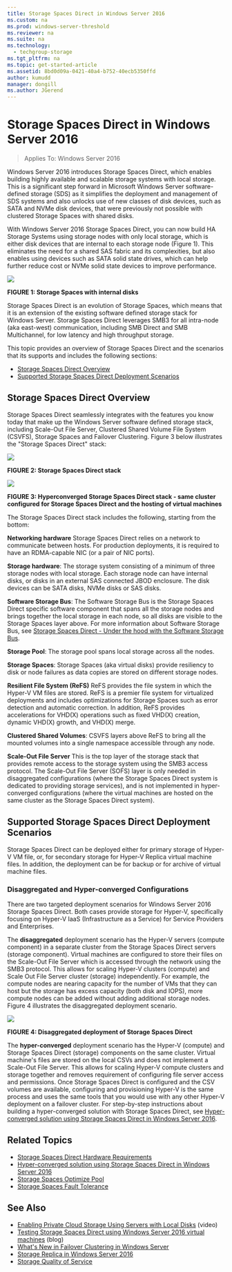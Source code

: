 ```yaml
---
title: Storage Spaces Direct in Windows Server 2016
ms.custom: na
ms.prod: windows-server-threshold
ms.reviewer: na
ms.suite: na
ms.technology:
  - techgroup-storage
ms.tgt_pltfrm: na
ms.topic: get-started-article
ms.assetid: 8bd0d09a-0421-40a4-b752-40ecb5350ffd
author: kumudd
manager: dongill
ms.author: JGerend
---
```

# Storage Spaces Direct in Windows Server 2016

>Applies To: Windows Server 2016

Windows Server 2016 introduces Storage Spaces Direct, which enables building highly available and scalable storage systems with local storage. This is a significant step forward in Microsoft Windows Server software-defined storage (SDS) as it simplifies the deployment and management of SDS systems and also unlocks use of new classes of disk devices, such as SATA and NVMe disk devices, that were previously not possible with clustered Storage Spaces with shared disks.  

With Windows Server 2016 Storage Spaces Direct, you can now build HA Storage Systems using storage nodes with only local storage, which is either disk devices that are internal to each storage node (Figure 1). This eliminates the need for a shared SAS fabric and its complexities, but also enables using devices such as SATA solid state drives, which can help further reduce cost or NVMe solid state devices to improve performance.  

![](media/storage-spaces-direct-in-windows-server-2016/StorageSpacesDirectwithInternalDisks.png)  

**FIGURE 1: Storage Spaces with internal disks**  


Storage Spaces Direct is an evolution of Storage Spaces, which means that it is an extension of the existing software defined storage stack for Windows Server. Storage Spaces Direct leverages SMB3 for all intra-node (aka east-west) communication, including SMB Direct and SMB Multichannel, for low latency and high throughput storage.  

This topic provides an overview of Storage Spaces Direct and the scenarios that its supports and includes the following sections:  
* [Storage Spaces Direct Overview](#BKMK_S2DOverview)  
* [Supported Storage Spaces Direct  Deployment Scenarios](#BKMK_S2DSupportedScenarios)  

## <a name="BKMK_S2DOverview"></a>Storage Spaces Direct Overview  
Storage Spaces Direct seamlessly integrates with the features you know today that make up the Windows Server software defined storage stack, including Scale-Out File Server, Clustered Shared Volume File System (CSVFS), Storage Spaces and Failover Clustering. Figure 3 below illustrates the "Storage Spaces Direct" stack:  

![](media/storage-spaces-direct-in-windows-server-2016/StorageSpacesDirectStack.png)  


**FIGURE 2: Storage Spaces Direct stack**  

![](media/storage-spaces-direct-in-windows-server-2016/StorageSpacesDirectHyperconverged.png)  

**FIGURE 3: Hyperconverged Storage Spaces Direct stack - same cluster configured for Storage Spaces Direct  and the hosting of virtual machines**  

The Storage Spaces Direct stack includes the following, starting from the bottom:  

**Networking hardware** Storage Spaces Direct relies on a network to communicate between hosts. For production deployments, it is required to have an RDMA-capable NIC (or a pair of NIC ports).  

**Storage hardware**: The storage system consisting of a minimum of three storage nodes with local storage. Each storage node can have internal disks, or disks in an external SAS connected JBOD enclosure. The disk devices can be SATA disks, NVMe disks or SAS disks.  

**Software Storage Bus**: The Software Storage Bus is the Storage Spaces Direct specific software component that spans all the storage nodes and brings together the local storage in each node, so all disks are visible to the Storage Spaces layer above. For more information about Software Storage Bus, see [Storage Spaces Direct - Under the hood with the Software Storage Bus](http://blogs.technet.com/b/clausjor/archive/2015/11/19/storage-spaces-direct-under-the-hood-with-the-software-storage-bus.aspx).  

**Storage Pool**: The storage pool spans local storage across all the nodes.  

**Storage Spaces**: Storage Spaces (aka virtual disks) provide resiliency to disk or node failures as data copies are stored on different storage nodes.  

**Resilient File System (ReFS)** ReFS provides the file system in which the Hyper-V VM files are stored. ReFS is a premier file system for virtualized deployments and includes optimizations for Storage Spaces such as error detection and automatic correction. In addition, ReFS provides accelerations for VHD(X) operations such as fixed VHD(X) creation, dynamic VHD(X) growth, and VHD(X) merge.  

**Clustered Shared Volumes**:  CSVFS layers above ReFS to bring all the mounted volumes into a single namespace accessible through any node.  

**Scale-Out File Server**  This is the top layer of the storage stack that provides remote access to the storage system using the SMB3 access protocol. The Scale-Out File Server (SOFS) layer is only needed in disaggregated configurations (where the Storage Spaces Direct system is dedicated to providing storage services), and is not implemented in hyper-converged configurations (where the virtual machines are hosted on the same cluster as the Storage Spaces Direct system).  

## <a name="BKMK_S2DSupportedScenarios"></a> Supported Storage Spaces Direct Deployment Scenarios  
Storage Spaces Direct can be deployed  either for primary storage of Hyper-V VM file, or, for secondary storage for Hyper-V Replica virtual machine files.  In addition, the deployment can be for backup or for archive of virtual machine files.  

### <a name="BKMK_StorageConfigurations"></a>Disaggregated and Hyper-converged Configurations  
There are two targeted deployment scenarios for Windows Server 2016 Storage Spaces Direct. Both cases provide storage for Hyper-V, specifically focusing on Hyper-V IaaS (Infrastructure as a Service) for Service Providers and Enterprises.  

The **disaggregated** deployment scenario has the Hyper-V servers (compute component) in a separate cluster from the Storage Spaces Direct servers (storage component).  Virtual machines are configured to store their files on the Scale-Out File Server which is accessed through the network using the SMB3 protocol. This allows for scaling Hyper-V clusters (compute) and Scale Out File Server cluster (storage) independently. For example, the compute nodes are nearing capacity for the number of VMs that they can host but the storage has excess capacity (both disk and IOPS), more compute nodes can be added without adding additional storage nodes. Figure 4 illustrates the disaggregated deployment scenario.  

![](media/storage-spaces-direct-in-windows-server-2016/StorageSpacesDirectDisaggregated.png)  

**FIGURE 4:  Disaggregated deployment of Storage Spaces Direct**  

The **hyper-converged** deployment scenario has the Hyper-V (compute) and Storage Spaces Direct (storage) components on the same cluster. Virtual machine's files are stored on the local CSVs and does not implement a Scale-Out File Server. This allows for scaling Hyper-V compute clusters and storage together and removes requirement of configuring file server access and permissions.  Once Storage Spaces Direct is configured and the CSV volumes are available, configuring and provisioning Hyper-V is the same process and uses the same tools that you would use with any other Hyper-V deployment on a failover cluster. For step-by-step instructions about building a hyper-converged solution with Storage Spaces Direct, see [Hyper-converged solution using Storage Spaces Direct in Windows Server 2016](../hyper-converged.md).   

## Related Topics  
-   [Storage Spaces Direct Hardware Requirements](Storage-Spaces-Direct-Hardware-Requirements.md)  
-   [Hyper-converged solution using Storage Spaces Direct in Windows Server 2016](../hyper-converged.md)  
-   [Storage Spaces Optimize Pool](Storage-Spaces-Optimize-Pool.md)  
-   [Storage Spaces Fault Tolerance](Storage-Spaces-Fault-Tolerance.md)  

## See Also  
-   [Enabling Private Cloud Storage Using Servers with Local Disks](http://channel9.msdn.com/Events/Ignite/2015/BRK3474) (video)  
-   [Testing Storage Spaces Direct using Windows Server 2016 virtual machines](http://blogs.msdn.com/b/clustering/archive/2015/05/27/10617612.aspx) (blog)  
-   [What's New in Failover Clustering in Windows Server](../failover-clustering/whats-new-failover-clustering.md)  
-   [Storage Replica in Windows Server 2016](../storage-replica/overview.md)  
-   [Storage Quality of Service](../storage-qos/overview.md)